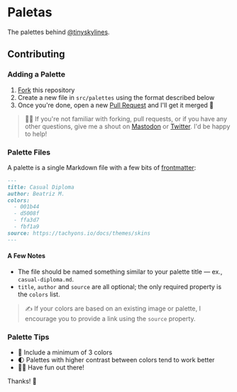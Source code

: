 # Paletas

The palettes behind [@tinyskylines](https://botsin.space/@tinyskylines).

## Contributing

### Adding a Palette

1. [Fork][fork] this repository
1. Create a new file in `src/palettes` using the format described below
1. Once you're done, open a new [Pull Request][pr] and I'll get it merged 💫

> 🙋‍♀️ If you're not familiar with forking, pull requests, or if you have any other questions, give me a shout on [Mastodon][m] or [Twitter][t]. I'd be happy to help!

### Palette Files

A palette is a single Markdown file with a few bits of [frontmatter][fm]:

```markdown
---
title: Casual Diploma
author: Beatriz M.
colors:
  - 001b44
  - d5008f
  - ffa3d7
  - fbf1a9
source: https://tachyons.io/docs/themes/skins
---
```

#### A Few Notes

- The file should be named something similar to your palette title — ex., `casual-diploma.md`.
- `title`, `author` and `source` are all optional; the only required property is the `colors` list.

> ✍️ If your colors are based on an existing image or palette, I encourage you to provide a link using the `source` property.

### Palette Tips

- 🎨 Include a minimum of 3 colors
- 🌓 Palettes with higher contrast between colors tend to work better
- 🤹‍♀️ Have fun out there!

Thanks! 🙏

[fork]: https://help.github.com/en/articles/fork-a-repo
[fm]: https://www.11ty.io/docs/data-frontmatter/
[pr]: https://help.github.com/en/articles/creating-a-pull-request
[m]: https://mastodon.social/@ashur
[t]: https://twitter.com/ashur
